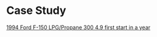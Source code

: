 # Case Study
[1994 Ford F-150 LPG/Propane 300 4.9 first start in a year](https://youtu.be/tK8DK_fbfyI)
